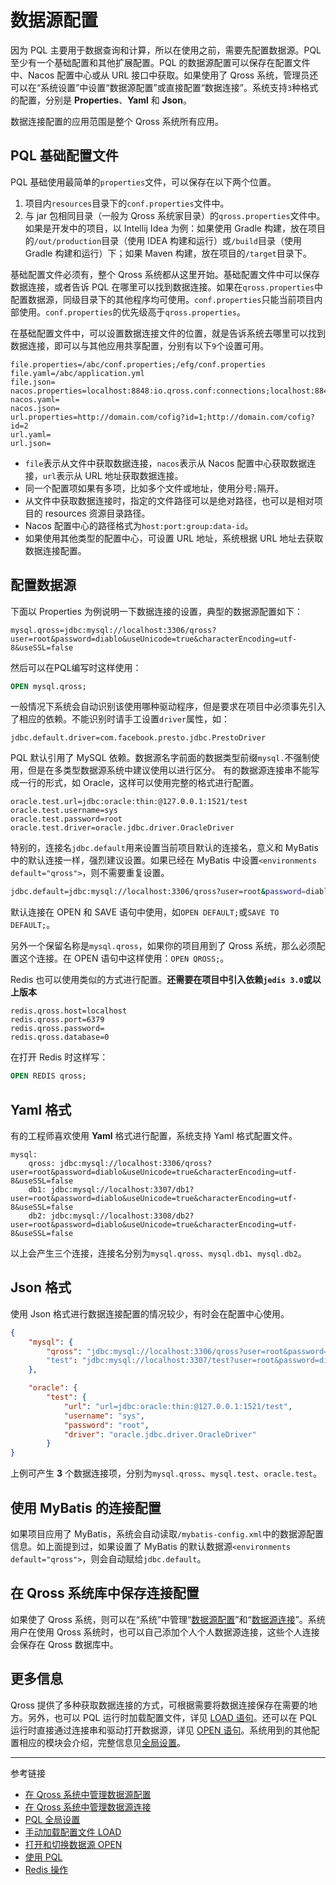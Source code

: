 # 数据源配置

因为 PQL 主要用于数据查询和计算，所以在使用之前，需要先配置数据源。PQL 至少有一个基础配置和其他扩展配置。PQL 的数据源配置可以保存在配置文件中、Nacos 配置中心或从 URL 接口中获取。如果使用了 Qross 系统，管理员还可以在“系统设置”中设置“数据源配置”或直接配置“数据连接”。系统支持`3`种格式的配置，分别是 **Properties**、**Yaml** 和 **Json**。

数据连接配置的应用范围是整个 Qross 系统所有应用。

## PQL 基础配置文件

PQL 基础使用最简单的`properties`文件，可以保存在以下两个位置。

1. 项目内`resources`目录下的`conf.properties`文件中。
2. 与 jar 包相同目录（一般为 Qross 系统家目录）的`qross.properties`文件中。如果是开发中的项目，以 Intellij Idea 为例：如果使用 Gradle 构建，放在项目的`/out/production`目录（使用 IDEA 构建和运行）或`/build`目录（使用 Gradle 构建和运行）下；如果 Maven 构建，放在项目的`/target`目录下。

基础配置文件必须有，整个 Qross 系统都从这里开始。基础配置文件中可以保存数据连接，或者告诉 PQL 在哪里可以找到数据连接。如果在`qross.properties`中配置数据源，同级目录下的其他程序均可使用。`conf.properties`只能当前项目内部使用。`conf.properties`的优先级高于`qross.properties`。

在基础配置文件中，可以设置数据连接文件的位置，就是告诉系统去哪里可以找到数据连接，即可以与其他应用共享配置，分别有以下`9`个设置可用。

```properties
file.properties=/abc/conf.properties;/efg/conf.properties
file.yaml=/abc/application.yml
file.json=
nacos.properties=localhost:8848:io.qross.conf:connections;localhost:8848:io.qross.conf:others;
nacos.yaml=
nacos.json=
url.properties=http://domain.com/cofig?id=1;http://domain.com/cofig?id=2
url.yaml=
url.json=
```

* `file`表示从文件中获取数据连接，`nacos`表示从 Nacos 配置中心获取数据连接，`url`表示从 URL 地址获取数据连接。
* 同一个配置项如果有多项，比如多个文件或地址，使用分号`;`隔开。
* 从文件中获取数据连接时，指定的文件路径可以是绝对路径，也可以是相对项目的 resources 资源目录路径。
* Nacos 配置中心的路径格式为`host:port:group:data-id`。
* 如果使用其他类型的配置中心，可设置 URL 地址，系统根据 URL 地址去获取数据连接配置。

## 配置数据源

下面以 Properties 为例说明一下数据连接的设置，典型的数据源配置如下：

```properties
mysql.qross=jdbc:mysql://localhost:3306/qross?user=root&password=diablo&useUnicode=true&characterEncoding=utf-8&useSSL=false
```

然后可以在PQL编写时这样使用：

```sql
OPEN mysql.qross;
```

一般情况下系统会自动识别该使用哪种驱动程序，但是要求在项目中必须事先引入了相应的依赖。不能识别时请手工设置`driver`属性，如：

```properties
jdbc.default.driver=com.facebook.presto.jdbc.PrestoDriver
```

PQL 默认引用了 MySQL 依赖。数据源名字前面的数据类型前缀`mysql.`不强制使用，但是在多类型数据源系统中建议使用以进行区分。
有的数据源连接串不能写成一行的形式，如 Oracle，这样可以使用完整的格式进行配置。

```properties
oracle.test.url=jdbc:oracle:thin:@127.0.0.1:1521/test
oracle.test.username=sys
oracle.test.password=root
oracle.test.driver=oracle.jdbc.driver.OracleDriver
```

特别的，连接名`jdbc.default`用来设置当前项目默认的连接名，意义和 MyBatis 中的默认连接一样，强烈建议设置。如果已经在 MyBatis 中设置`<environments default="qross">`，则不需要重复设置。

```sh
jdbc.default=jdbc:mysql://localhost:3306/qross?user=root&password=diablo&useUnicode=true
```

默认连接在 OPEN 和 SAVE 语句中使用，如`OPEN DEFAULT;`或`SAVE TO DEFAULT;`。 
 
另外一个保留名称是`mysql.qross`，如果你的项目用到了 Qross 系统，那么必须配置这个连接。在 OPEN 语句中这样使用：`OPEN QROSS;`。  

Redis 也可以使用类似的方式进行配置。**还需要在项目中引入依赖`jedis 3.0`或以上版本**

```properties
redis.qross.host=localhost
redis.qross.port=6379
redis.qross.password=
redis.qross.database=0
```

在打开 Redis 时这样写：

```sql
OPEN REDIS qross;
```

## Yaml 格式

有的工程师喜欢使用 **Yaml** 格式进行配置，系统支持 Yaml 格式配置文件。

```
mysql:
    qross: jdbc:mysql://localhost:3306/qross?user=root&password=diablo&useUnicode=true&characterEncoding=utf-8&useSSL=false
    db1: jdbc:mysql://localhost:3307/db1?user=root&password=diablo&useUnicode=true&characterEncoding=utf-8&useSSL=false
    db2: jdbc:mysql://localhost:3308/db2?user=root&password=diablo&useUnicode=true&characterEncoding=utf-8&useSSL=false
```

以上会产生三个连接，连接名分别为`mysql.qross`、`mysql.db1`、`mysql.db2`。

## Json 格式

使用 Json 格式进行数据连接配置的情况较少，有时会在配置中心使用。

```json
{
    "mysql": {
        "qross": "jdbc:mysql://localhost:3306/qross?user=root&password=diablo&useUnicode=true&characterEncoding=utf-8&useSSL=false"
        "test": "jdbc:mysql://localhost:3307/test?user=root&password=diablo&useUnicode=true&characterEncoding=utf-8&useSSL=false"
    },

    "oracle": {
        "test": {
            "url": "url=jdbc:oracle:thin:@127.0.0.1:1521/test",
            "username": "sys",
            "password": "root",
            "driver": "oracle.jdbc.driver.OracleDriver"
        }
}
```

上例可产生 **3** 个数据连接项，分别为`mysql.qross`、`mysql.test`、`oracle.test`。

## 使用 MyBatis 的连接配置

如果项目应用了 MyBatis，系统会自动读取`/mybatis-config.xml`中的数据源配置信息。如上面提到过，如果设置了 MyBatis 的默认数据源`<environments default="qross">`，则会自动赋给`jdbc.default`。

## 在 Qross 系统库中保存连接配置

如果使了 Qross 系统，则可以在“系统”中管理“[数据源配置](/master/system/properties.md)”和“[数据源连接](/master/system/connections.md)”。系统用户在使用 Qross 系统时，也可以自己添加个人个人数据源连接，这些个人连接会保存在 Qross 数据库中。

## 更多信息

Qross 提供了多种获取数据连接的方式，可根据需要将数据连接保存在需要的地方。另外，也可以 PQL 运行时加载配置文件，详见 [LOAD 语句](/pql/load.md)。还可以在 PQL 运行时直接通过连接串和驱动打开数据源，详见 [OPEN 语句](/pql/open.md)。系统用到的其他配置相应的模块会介绍，完整信息见[全局设置](/pql/setup.md)。

---
参考链接

* [在 Qross 系统中管理数据源配置](/master/system/properties.md)
* [在 Qross 系统中管理数据源连接](/master/system/connections.md)
* [PQL 全局设置](/pql/setup.md)
* [手动加载配置文件 LOAD](/pql/load.md)
* [打开和切换数据源 OPEN](/pql/open.md)
* [使用 PQL](/pql/use-pql.md)
* [Redis 操作](/pql/redis.md)